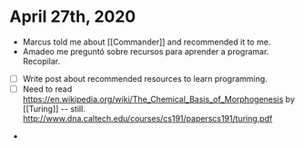 # April 27th, 2020
- Marcus told me about [[Commander]] and recommended it to me.
- Amadeo me preguntó sobre recursos para aprender a programar. Recopilar.
- [ ] Write post about recommended resources to learn programming.
- [ ] Need to read https://en.wikipedia.org/wiki/The_Chemical_Basis_of_Morphogenesis by [[Turing]] -- still. http://www.dna.caltech.edu/courses/cs191/paperscs191/turing.pdf
- 
